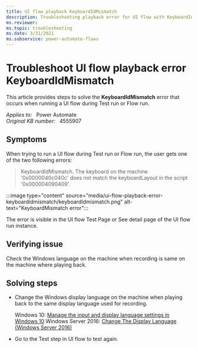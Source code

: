 ```yaml
---
title: UI flow playback KeyboardIdMismatch
description: Troubleshooting playback error for UI flow with KeyboardIdMismatch error.
ms.reviewer: 
ms.topic: troubleshooting
ms.date: 3/31/2021
ms.subservice: power-automate-flows
---
```

# Troubleshoot UI flow playback error KeyboardIdMismatch

This article provides steps to solve the **KeyboardIdMismatch** error that occurs when running a UI flow during Test run or Flow run.

_Applies to:_ &nbsp; Power Automate  
_Original KB number:_ &nbsp; 4555907

## Symptoms

When trying to run a UI flow during Test run or Flow run, the user gets one of the two following errors:

> KeyboardIdMismatch. The keyboard on the machine '0x0000040c040c' does not match the keyboardLayout in the script '0x000004090409'.

:::image type="content" source="media/ui-flow-playback-error-keyboardidmismatch/keyboardIdmismatch.png" alt-text="KeyboardMismatch error":::

The error is visible in the UI flow Test Page or See detail page of the UI flow run instance.

## Verifying issue

Check the Windows language on the machine when recording is same on the machine where playing back.

## Solving steps

- Change the Windows display language on the machine when playing back to the same display language used for recording.

  Windows 10: [Manage the input and display language settings in Windows 10](https://support.microsoft.com/windows/manage-the-input-and-display-language-settings-in-windows-10-12a10cb4-8626-9b77-0ccb-5013e0c7c7a2#display_language)
  Windows Server 2016: [Change The Display Language (Windows Server 2016)](https://www.hostwinds.com/guide/change-the-display-language-windows-server-2016/)
- Go to the Test step in UI flow to test again.
